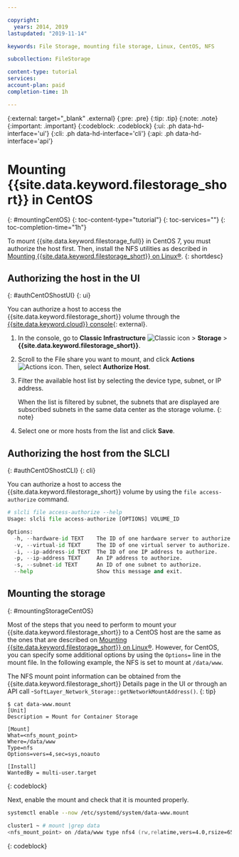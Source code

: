 ```yaml
---

copyright:
  years: 2014, 2019
lastupdated: "2019-11-14"

keywords: File Storage, mounting file storage, Linux, CentOS, NFS

subcollection: FileStorage

content-type: tutorial
services:
account-plan: paid
completion-time: 1h

---
```

{:external: target="_blank" .external}
{:pre: .pre}
{:tip: .tip}
{:note: .note}
{:important: .important}
{:codeblock: .codeblock}
{:ui: .ph data-hd-interface='ui'}
{:cli: .ph data-hd-interface='cli'}
{:api: .ph data-hd-interface='api'}

# Mounting {{site.data.keyword.filestorage_short}} in CentOS
{: #mountingCentOS}
{: toc-content-type="tutorial"}
{: toc-services=""}
{: toc-completion-time="1h"}

To mount {{site.data.keyword.filestorage_full}} in CentOS 7, you must authorize the host first. Then, install the NFS utilities as described in [Mounting {{site.data.keyword.filestorage_short}} on Linux&reg;](/docs/FileStorage?topic=FileStorage-mountingLinux).
{: shortdesc}

## Authorizing the host in the UI
{: #authCentOShostUI}
{: ui}

You can authorize a host to access the {{site.data.keyword.filestorage_short}} volume through the [{{site.data.keyword.cloud}} console](https://{DomainName}/classic/storage/file){: external}.

1. In the console, go to **Classic Infrastructure** ![Classic icon](../icons/classic.svg "Classic") > **Storage** > **{{site.data.keyword.filestorage_short}}**.
2. Scroll to the File share you want to mount, and click **Actions** ![Actions icon](../icons/action-menu-icon.svg "Actions"). Then, select **Authorize Host**.
3. Filter the available host list by selecting the device type, subnet, or IP address.

   When the list is filtered by subnet, the subnets that are displayed are subscribed subnets in the same data center as the storage volume.
   {: note}

4. Select one or more hosts from the list and click **Save**.

## Authorizing the host from the SLCLI
{: #authCentOShostCLI}
{: cli}

You can authorize a host to access the {{site.data.keyword.filestorage_short}} volume by using the `file access-authorize` command.

```python
# slcli file access-authorize --help
Usage: slcli file access-authorize [OPTIONS] VOLUME_ID

Options:
  -h, --hardware-id TEXT    The ID of one hardware server to authorize.
  -v, --virtual-id TEXT     The ID of one virtual server to authorize.
  -i, --ip-address-id TEXT  The ID of one IP address to authorize.
  -p, --ip-address TEXT     An IP address to authorize.
  -s, --subnet-id TEXT      An ID of one subnet to authorize.
  --help                    Show this message and exit.
```

## Mounting the storage
{: #mountingStorageCentOS}

Most of the steps that you need to perform to mount your {{site.data.keyword.filestorage_short}} to a CentOS host are the same as the ones that are described on [Mounting {{site.data.keyword.filestorage_short}} on Linux&reg;](/docs/FileStorage?topic=FileStorage-mountingLinux). However, for CentOS, you can specify some additional options by using the `Options=` line in the mount file. In the following example, the NFS is set to mount at `/data/www`.

 The NFS mount point information can be obtained from the {{site.data.keyword.filestorage_short}} Details page in the UI or through an API call -`SoftLayer_Network_Storage::getNetworkMountAddress()`.
{: tip}

```text
$ cat data-www.mount
[Unit]
Description = Mount for Container Storage

[Mount]
What=<nfs_mount_point>
Where=/data/www
Type=nfs
Options=vers=4,sec=sys,noauto

[Install]
WantedBy = multi-user.target
```
{: codeblock}

Next, enable the mount and check that it is mounted properly.

```zsh
systemctl enable --now /etc/systemd/system/data-www.mount

cluster1 ~ # mount |grep data
<nfs_mount_point> on /data/www type nfs4 (rw,relatime,vers=4.0,rsize=65536,wsize=65536,namlen=255,hard,proto=tcp,port=0,timeo=600,retrans=2,sec=sys,clientaddr=10.81.x.x,local_lock=none,addr=10.1.x.x)
```
{: codeblock}
